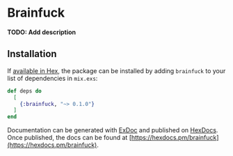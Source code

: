 # Brainfuck

**TODO: Add description**

## Installation

If [available in Hex](https://hex.pm/docs/publish), the package can be installed
by adding `brainfuck` to your list of dependencies in `mix.exs`:

```elixir
def deps do
  [
    {:brainfuck, "~> 0.1.0"}
  ]
end
```

Documentation can be generated with [ExDoc](https://github.com/elixir-lang/ex_doc)
and published on [HexDocs](https://hexdocs.pm). Once published, the docs can
be found at [https://hexdocs.pm/brainfuck](https://hexdocs.pm/brainfuck).

